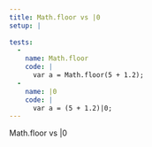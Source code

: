 ```yaml
---
title: Math.floor vs |0
setup: |
  
tests:
  -
    name: Math.floor
    code: |
      var a = Math.floor(5 + 1.2);
  -
    name: |0
    code: |
      var a = (5 + 1.2)|0;
---
```

Math.floor vs |0

